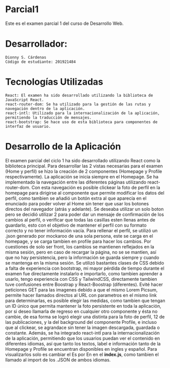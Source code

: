 # Parcial1

Este es el examen parcial 1 del curso de Desarrollo Web.

# Desarrollador:

    Dionny S. Cárdenas
    Código de estudiante: 201921484

# Tecnologías Utilizadas

    React: El examen ha sido desarrollado utilizando la biblioteca de JavaScript React.
    react-router-dom: Se ha utilizado para la gestión de las rutas y navegación dentro de la aplicación.
    react-intl: Utilizado para la internacionalización de la aplicación, permitiendo la traducción de mensajes.
    react-bootstrap: Se hace uso de esta biblioteca para componentes de interfaz de usuario.
   
# Desarrollo de la Aplicación

El examen parcial del ciclo 1 ha sido desarrollado utilizando React como la biblioteca principal. Para desarrollar las 2 vistas necesarias para el examen (Home y perfil) se hizo la creación de 2 componentes (Homepage y Profile respectivamente).
La aplicación se inicia siempre en el Homepage. Se ha implementado la navegación entre las diferentes páginas utilizando react-router-dom. Con esta navegación es posible clickear la foto de perfil en la homepage para dirigirse al componente que permite modificar los datos del perfil, como tambien se añadió un botón extra al que aparecía en el enunciado para poder volver al Home sin tener que usar los botones directos del navegador (atrás y adelante). Se deseaba utilizar un solo boton pero se decidió utilizar 2 para poder dar un mensaje de confirmación de los cambios al perfil, o verificar que todas las casillas esten llenas antes de guardarlo, esto con el objetivo de mantener el perfil con su formato correcto y no tener información vacía. Para rellenar el perfil, se utilizó un .json generado por mockaroo de una sola persona, este se carga en el homepage, y se carga tambien en profile para hacer los cambios. Por cuestiones de solo ser front, los cambios se mantienen reflejados en la misma sesión, pero en caso de recargar la página, no se se mantien, así que no hay persistencia, pero la información se guarda siempre y cuando se mantenga en la misma sesión. Se utilizó bastantes clases de CSS debido a falta de experiencia con bootstrap, mi mayor pérdida de tiempo durante el examen fue directamente instalarlo e importarlo, como tambien aprender a usarlo, tengo experiencia con CSS y TailwindCSS, directamente tambien tuve confusiones entre Boostrap y React-Boostrap (diferentes). 
Evité hacer peticiones GET para las imagenes debido a que el mismo Lorem Picsum, permite hacer llamados directos al URL con parametros en el mismo link para determinarlas, es posible elegir las medidas, como tambien que tengan un ID único que permita mantener la foto persistente en toda la aplicación, por si deseo llamarla de regreso en cualquier otro componente y ésta no cambie, de esa forma se logró elegir una distinta para la foto de perfil, 12 de las publicaciones, y la del background del componente Profile, e incluso que al clickear, se agrandace sin tener la imagen descargada, guardada o constante.
Además, se ha integrado react-intl para la internacionalización de la aplicación, permitiendo que los usuarios puedan ver el contenido en diferentes idiomas, así que tanto los textos, label e información tanto de la Homepage y Profile se encuentran disponibles en ingles y español. Para visualizarlos solo es cambiar el Es por En en el **index.js**, como tambien el llamado al import de los .JSON de ambos idiomas.
